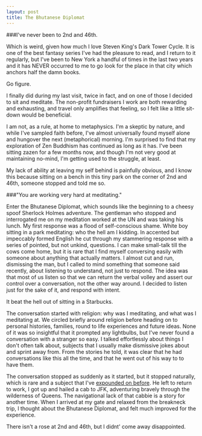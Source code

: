 ```yaml
---
layout: post
title: The Bhutanese Diplomat
---
```


###I've never been to 2nd and 46th.

Which is weird, given how much I love Steven King's Dark Tower Cycle. It is one of the best fantasy series I've had the pleasure to read, and I return to it regularly, but I've been to New York a handful of times in the last two years and it has NEVER occurred to me to go look for the place in that city which anchors half the damn books. 

Go figure.

I finally did during my last visit, twice in fact, and on one of those I decided to sit and meditate. The non-profit fundraisers I work are both rewarding and exhausting, and travel only amplifies that feeling, so I felt like a little sit-down would be beneficial. 

I am not, as a rule, at home to metaphysics. I'm a skeptic by nature, and while I've sampled faith before, I've almost universally found myself alone and hungover the next (metaphorical) morning. I'm surprised to find that my exploration of Zen Buddhism has continued as long as it has. I've been sitting zazen for a few months now, and though I'm not very good at maintaining no-mind, I'm getting used to the struggle, at least. 

My lack of ability at leaving my self behind is painfully obvious, and I know this because sitting on a bench in this tiny park on the corner of 2nd and 46th, someone stopped and told me so.

###"You are working very hard at meditating."

Enter the Bhutanese Diplomat, which sounds like the beginning to a cheesy spoof Sherlock Holmes adventure. The gentleman who stopped and interrogated me on my meditation worked at the UN and was taking his lunch. My first response was a flood of self-conscious shame. White boy sitting in a park meditating: who the hell am I kidding. In accented but impeccably formed English he cut through my stammering response with a series of pointed, but not unkind, questions. I can make small-talk till the cows come home, but it is rare that I find myself conversing easily with someone about anything that actually matters. I almost cut and run, dismissing the man, but I called to mind something that someone said recently, about listening to understand, not just to respond. The idea was that most of us listen so that we can return the verbal volley and assert our control over a conversation, not the other way around. I decided to listen just for the sake of it, and respond with intent. 

It beat the hell out of sitting in a Starbucks.

The conversation started with religion: why was I meditating, and what was I meditating at. We circled briefly around religion before heading on to personal histories, families, round to life experiences and future ideas. None of it was so insightful that it prompted any lightbulbs, but I've never found a conversation with a stranger so easy. I talked effortlessly about things I don't often talk about, subjects that I usually make dismissive jokes about and sprint away from. From the stories he told, it was clear that he had conversations like this all the time, and that he went out of his way to to have them.

The conversation stopped as suddenly as it started, but it stopped naturally, which is rare and a subject that I've [expounded on before](link-elsewhere). He left to return to work, I got up and hailed a cab to JFK, adventuring bravely through the wilderness of Queens. The navigational lack of that cabbie is a story for another time. When I arrived at my gate and relaxed from the breakneck trip, I thought about the Bhutanese Diplomat, and felt much improved for the experience. 

There isn't a rose at 2nd and 46th, but I didnt' come away disappointed.